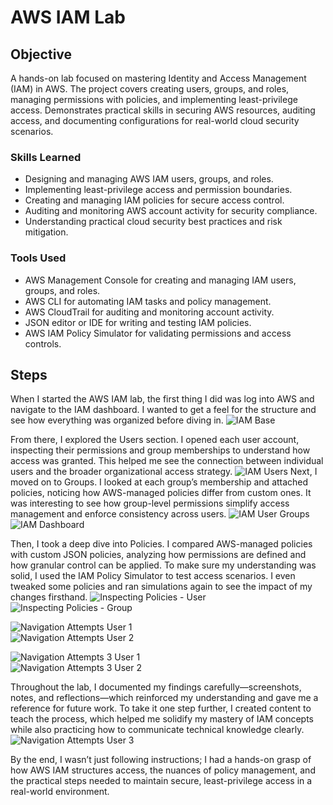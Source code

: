 # AWS IAM Lab

## Objective


A hands-on lab focused on mastering Identity and Access Management (IAM) in AWS. The project covers creating users, groups, and roles, managing permissions with policies, and implementing least-privilege access. Demonstrates practical skills in securing AWS resources, auditing access, and documenting configurations for real-world cloud security scenarios.


### Skills Learned

- Designing and managing AWS IAM users, groups, and roles.
- Implementing least-privilege access and permission boundaries.
- Creating and managing IAM policies for secure access control.
- Auditing and monitoring AWS account activity for security compliance.
- Understanding practical cloud security best practices and risk mitigation.


### Tools Used

- AWS Management Console for creating and managing IAM users, groups, and roles.
- AWS CLI for automating IAM tasks and policy management.
- AWS CloudTrail for auditing and monitoring account activity.
- JSON editor or IDE for writing and testing IAM policies.
- AWS IAM Policy Simulator for validating permissions and access controls.


## Steps
When I started the AWS IAM lab, the first thing I did was log into AWS and navigate to the IAM dashboard. I wanted to get a feel for the structure and see how everything was organized before diving in.
![IAM Base](01%20IAM%20Base.png)


From there, I explored the Users section. I opened each user account, inspecting their permissions and group memberships to understand how access was granted. This helped me see the connection between individual users and the broader organizational access strategy.
![IAM Users](04%20IAM%20Users.png)
Next, I moved on to Groups. I looked at each group’s membership and attached policies, noticing how AWS-managed policies differ from custom ones. It was interesting to see how group-level permissions simplify access management and enforce consistency across users.
![IAM User Groups](05%20IAM%20User%20Groups.png)  
![IAM Dashboard](03%20IAM%20IAM%20Dashboard.png)

Then, I took a deep dive into Policies. I compared AWS-managed policies with custom JSON policies, analyzing how permissions are defined and how granular control can be applied. To make sure my understanding was solid, I used the IAM Policy Simulator to test access scenarios. I even tweaked some policies and ran simulations again to see the impact of my changes firsthand.
![Inspecting Policies - User](06%20IAM%20Inspecting%20Policies%20User.png)  
![Inspecting Policies - Group](07%20IAM%20Inspecting%20Policies%20Group.png)

![Navigation Attempts User 1](09%20IAM%20Navigation%20attempts%202%20User-1.png)  
![Navigation Attempts User 2](09%20IAM%20Navigation%20attempts%202%20User-2.png)


![Navigation Attempts 3 User 1](09%20IAM%20Navigation%20attempts%203%20User-1.png)  
![Navigation Attempts 3 User 2](09%20IAM%20Navigation%20attempts%203%20User-2.png)

Throughout the lab, I documented my findings carefully—screenshots, notes, and reflections—which reinforced my understanding and gave me a reference for future work. To take it one step further, I created content to teach the process, which helped me solidify my mastery of IAM concepts while also practicing how to communicate technical knowledge clearly.
![Navigation Attempts User 3](09%20IAM%20Navigation%20attempts%20User-3.png)

By the end, I wasn’t just following instructions; I had a hands-on grasp of how AWS IAM structures access, the nuances of policy management, and the practical steps needed to maintain secure, least-privilege access in a real-world environment.
